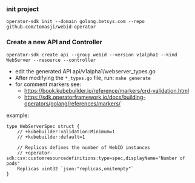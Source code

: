 
### init project
```
operator-sdk init --domain golang.betsys.com --repo github.com/tomasji/webid-operator
```

### Create a new API and Controller
```
operator-sdk create api --group webid --version v1alpha1 --kind WebServer --resource --controller
```

- edit the generated API api/v1alpha1/webserver_types.go
- After modifying the `*_types.go` file, run: `make generate`
- for comment markers see:
  - https://book.kubebuilder.io/reference/markers/crd-validation.html
  - https://sdk.operatorframework.io/docs/building-operators/golang/references/markers/

example:
```
type WebServerSpec struct {
	// +kubebuilder:validation:Minimum=1
	// +kubebuilder:default=1

	// Replicas defines the number of WebID instances
	// +operator-sdk:csv:customresourcedefinitions:type=spec,displayName="Number of pods"
	Replicas uint32 `json:"replicas,omitempty"`
}
```
